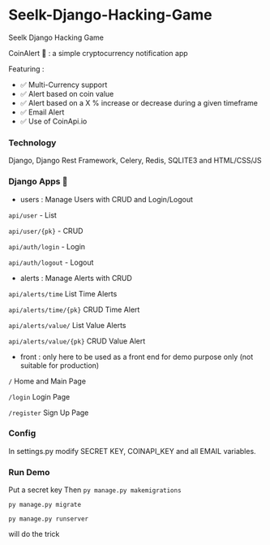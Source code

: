 # Seelk-Django-Hacking-Game
Seelk Django Hacking Game

CoinAlert 🔔 : a simple cryptocurrency notification app

Featuring :

- ✅ Multi-Currency support
- ✅ Alert based on coin value
- ✅ Alert based on a X % increase or decrease during a given timeframe
- ✅ Email Alert
- ✅ Use of CoinApi.io

### Technology

Django, Django Rest Framework, Celery, Redis, SQLITE3 and HTML/CSS/JS

### Django Apps 🐍

- users : Manage Users with CRUD and Login/Logout

`api/user` - List

`api/user/{pk}` - CRUD

`api/auth/login` - Login

`api/auth/logout` - Logout

- alerts : Manage Alerts with CRUD

`api/alerts/time` List Time Alerts

`api/alerts/time/{pk}` CRUD Time Alert

`api/alerts/value/` List Value Alerts

`api/alerts/value/{pk}` CRUD Value Alert

- front : only here to be used as a front end for demo purpose only (not suitable for production)

`/` Home and Main Page

`/login` Login Page

`/register` Sign Up Page 

### Config

In settings.py modify SECRET KEY, COINAPI_KEY and all EMAIL variables.

### Run Demo

Put a secret key
Then 
`py manage.py makemigrations`

`py manage.py migrate`

`py manage.py runserver`

will do the trick
